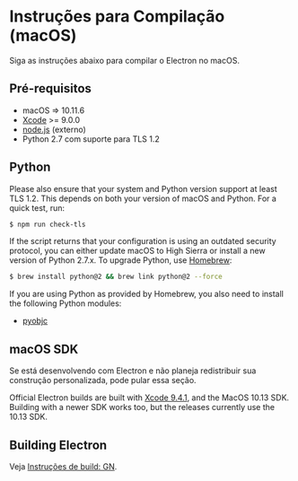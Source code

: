 # Instruções para Compilação (macOS)

Siga as instruções abaixo para compilar o Electron no macOS.

## Pré-requisitos

* macOS => 10.11.6
* [Xcode](https://developer.apple.com/technologies/tools/) >= 9.0.0
* [node.js](https://nodejs.org) (externo)
* Python 2.7 com suporte para TLS 1.2

## Python

Please also ensure that your system and Python version support at least TLS 1.2. This depends on both your version of macOS and Python. For a quick test, run:

```sh
$ npm run check-tls
```

If the script returns that your configuration is using an outdated security protocol, you can either update macOS to High Sierra or install a new version of Python 2.7.x. To upgrade Python, use [Homebrew](https://brew.sh/):

```sh
$ brew install python@2 && brew link python@2 --force
```

If you are using Python as provided by Homebrew, you also need to install the following Python modules:

* [pyobjc](https://pythonhosted.org/pyobjc/install.html)

## macOS SDK

Se está desenvolvendo com Electron e não planeja redistribuir sua construção personalizada, pode pular essa seção.

Official Electron builds are built with [Xcode 9.4.1](http://adcdownload.apple.com/Developer_Tools/Xcode_9.4.1/Xcode_9.4.1.xip), and the MacOS 10.13 SDK. Building with a newer SDK works too, but the releases currently use the 10.13 SDK.

## Building Electron

Veja [Instruções de build: GN](build-instructions-gn.md).